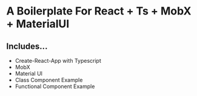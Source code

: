 # A Boilerplate For React + Ts + MobX + MaterialUI

## Includes...

- Create-React-App with Typescript
- MobX
- Material UI 
- Class Component Example
- Functional Component Example
